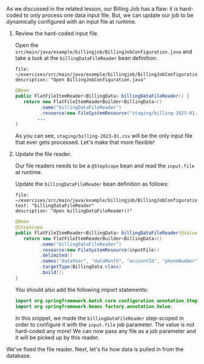 As we discussed in the related lesson, our Billing Job has a flaw: it is hard-coded to only process one data input file. But, we can update our job to be dynamically configured with an input file at runtime.

1. Review the hard-coded input file.

   Open the `src/main/java/example/billingjob/BillingJobConfiguration.java` and take a look at the `billingDataFileReader` bean definition:

   ```editor:open-file
   file: ~/exercises/src/main/java/example/billingjob/BillingJobConfiguration.java
   description: "Open BillingJobConfiguration.java"
   ```

   ```java
   @Bean
   public FlatFileItemReader<BillingData> billingDataFileReader() {
      return new FlatFileItemReaderBuilder<BillingData>()
            .name("billingDataFileReader")
            .resource(new FileSystemResource("staging/billing-2023-01.csv")) // <== hard-coded input file!
           ...
   }
   ```

   As you can see, `staging/billing-2023-01.csv` will be the only input file that ever gets processed. Let's make that more flexible!

1. Update the file reader.

   Our file readers needs to be a `@StepScope` bean and read the `input.file` at runtime.

   Update the `billingDataFileReader` bean definition as follows:

   ```editor:select-matching-text
   file: ~/exercises/src/main/java/example/billingjob/BillingJobConfiguration.java
   text: "billingDataFileReader"
   description: "Open billingDataFileReader()"
   ```

   ```java
   @Bean
   @StepScope
   public FlatFileItemReader<BillingData> billingDataFileReader(@Value("#{jobParameters['input.file']}") String inputFile) {
      return new FlatFileItemReaderBuilder<BillingData>()
            .name("billingDataFileReader")
            .resource(new FileSystemResource(inputFile))
            .delimited()
            .names("dataYear", "dataMonth", "accountId", "phoneNumber", "dataUsage", "callDuration", "smsCount")
            .targetType(BillingData.class)
            .build();
   }
   ```

   You should also add the following import statements:

   ```java
   import org.springframework.batch.core.configuration.annotation.StepScope;
   import org.springframework.beans.factory.annotation.Value;
   ```

   In this snippet, we made the `billingDataFileReader` step-scoped in order to configure it with the `input.file` job parameter. The value is not hard-coded any more! We can now pass any file as a job parameter and it will be picked up by this reader.

We've fixed the file reader. Next, let's fix how data is pulled in from the database.
